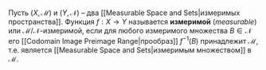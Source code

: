 
Пусть $(X, \mathcal{M})$ и $(Y, \mathcal{N})$ – два [[Measurable Space and Sets|измеримых пространства]]. Функция $f:X→Y$ называется  **измеримой** (*measurable*) или $\mathcal{M}/\mathcal{N}$-измеримой, если для любого измеримого множества $B \in \mathcal{N}$ его [[Codomain Image Preimage Range|прообраз]] $f^{-1}(B)$ принадлежит $\mathcal{M}$, т.е. является [[Measurable Space and Sets|измеримым множеством]] в $\mathcal{M}$.


